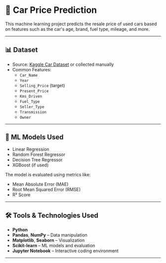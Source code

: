
# 🚗 Car Price Prediction

This machine learning project predicts the resale price of used cars based on features such as the car's age, brand, fuel type, mileage, and more.

---

## 📊 Dataset

- Source: [Kaggle Car Dataset](https://www.kaggle.com/) or collected manually
- Common Features:
  - `Car_Name`
  - `Year`
  - `Selling_Price` (target)
  - `Present_Price`
  - `Kms_Driven`
  - `Fuel_Type`
  - `Seller_Type`
  - `Transmission`
  - `Owner`

---

## 🧠 ML Models Used

- Linear Regression
- Random Forest Regressor
- Decision Tree Regressor
- XGBoost (if used)

The model is evaluated using metrics like:
- Mean Absolute Error (MAE)
- Root Mean Squared Error (RMSE)
- R² Score

---

## 🛠️ Tools & Technologies Used

- **Python**
- **Pandas**, **NumPy** – Data manipulation
- **Matplotlib**, **Seaborn** – Visualization
- **Scikit-learn** – ML models and evaluation
- **Jupyter Notebook** – Interactive coding environment

---

